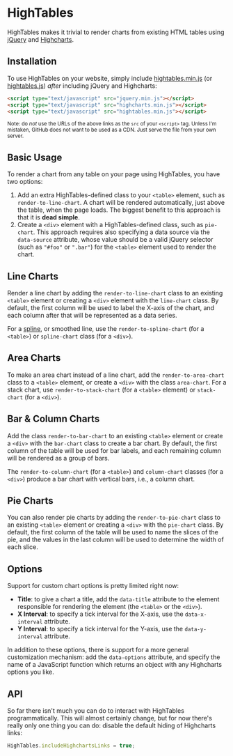 HighTables
==========

HighTables makes it trivial to render charts from existing HTML tables using
[jQuery](http://jquery.com/) and [Highcharts](http://www.highcharts.com).

Installation
------------

To use HighTables on your website, simply include [hightables.min.js](https://raw.github.com/dtao/HighTables/master/dist/hightables.min.js) (or [hightables.js](https://raw.github.com/dtao/HighTables/master/dist/hightables.js)) *after* including jQuery and Highcharts:

```html
<script type="text/javascript" src="jquery.min.js"></script>
<script type="text/javascript" src="highcharts.min.js"></script>
<script type="text/javascript" src="hightables.min.js"></script>
```

<small>Note: do *not* use the URLs of the above links as the `src` of your `<script>` tag. Unless I'm mistaken, GitHub does not want to be used as a CDN. Just serve the file from your own server.</small>

Basic Usage
-----------

To render a chart from any table on your page using HighTables, you have two options:

1. Add an extra HighTables-defined class to your `<table>` element, such as `render-to-line-chart`.
   A chart will be rendered automatically, just above the table, when the page loads. The biggest
   benefit to this approach is that it is **dead simple**.
2. Create a `<div>` element with a HighTables-defined class, such as `pie-chart`. This approach
   requires also specifying a data source via the `data-source` attribute, whose value should be a
   valid jQuery selector (such as `"#foo"` or `".bar"`) for the `<table>` element used to render the
   chart.

Line Charts
-----------

Render a line chart by adding the `render-to-line-chart` class to an existing `<table>` element or
creating a `<div>` element with the `line-chart` class. By default, the first column will be used to
label the X-axis of the chart, and each column after that will be represented as a data series.

For a [spline](http://en.wikipedia.org/wiki/Spline_%28mathematics%29), or smoothed line, use the
`render-to-spline-chart` (for a `<table>`) or `spline-chart` class (for a `<div>`).

Area Charts
-----------

To make an area chart instead of a line chart, add the `render-to-area-chart` class to a `<table>`
element, or create a `<div>` with the class `area-chart`. For a stack chart, use
`render-to-stack-chart` (for a `<table>` element) or `stack-chart` (for a `<div>`).

Bar & Column Charts
-------------------

Add the class `render-to-bar-chart` to an existing `<table>` element or create a `<div>` with the
`bar-chart` class to create a bar chart. By default, the first column of the table will be used for
bar labels, and each remaining column will be rendered as a group of bars.

The `render-to-column-chart` (for a `<table>`) and `column-chart` classes (for a `<div>`) produce a
bar chart with vertical bars, i.e., a column chart.

Pie Charts
----------

You can also render pie charts by adding the `render-to-pie-chart` class to an existing `<table>`
element or creating a `<div>` with the `pie-chart` class. By default, the first column of the table
will be used to name the slices of the pie, and the values in the last column will be used to
determine the width of each slice.

Options
-------

Support for custom chart options is pretty limited right now:

- **Title**: to give a chart a title, add the `data-title` attribute to the element responsible for
  rendering the element (the `<table>` or the `<div>`).
- **X Interval**: to specify a tick interval for the X-axis, use the `data-x-interval` attribute.
- **Y Interval**: to specify a tick interval for the Y-axis, use the `data-y-interval` attribute.

In addition to these options, there is support for a more general customization mechanism: add the
`data-options` attribute, and specify the name of a JavaScript function which returns an object with
any Highcharts options you like.

API
---

So far there isn't much you can do to interact with HighTables programmatically. This will almost
certainly change, but for now there's really only one thing you can do: disable the default hiding
of Highcharts links:

```javascript
HighTables.includeHighchartsLinks = true;
```
